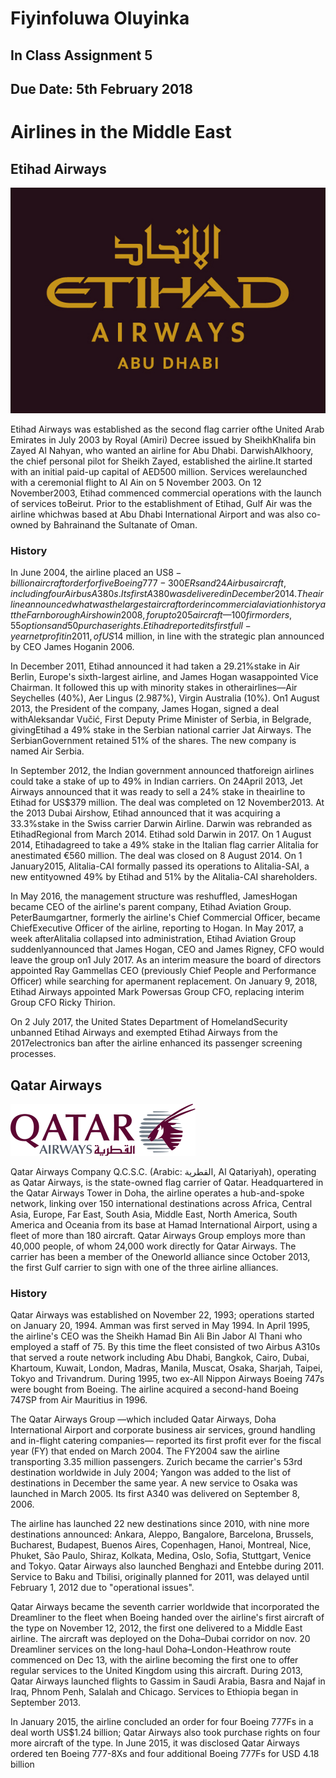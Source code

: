# Fiyinfoluwa Oluyinka

## In Class Assignment 5

## Due Date: 5th February 2018

# Airlines in the Middle East

## Etihad Airways

![Etihad](/foluyink/media/Etihad.jpg)



Etihad Airways was established as the second flag carrier ofthe United Arab Emirates in July 2003 by Royal (Amiri) Decree issued by SheikhKhalifa bin Zayed Al Nahyan, who wanted an airline for Abu Dhabi. DarwishAlkhoory, the chief personal pilot for Sheikh Zayed, established the airline.It started with an initial paid-up capital of AED500 million. Services werelaunched with a ceremonial flight to Al Ain on 5 November 2003. On 12 November2003, Etihad commenced commercial operations with the launch of services toBeirut. Prior to the establishment of Etihad, Gulf Air was the airline whichwas based at Abu Dhabi International Airport and was also co-owned by Bahrainand the Sultanate of Oman.

 
### History 

In June 2004, the airline placed an US$8-billion aircraftorder for five Boeing 777-300ERs and 24 Airbus aircraft, including four AirbusA380s. Its first A380 was delivered in December 2014.The airline announced whatwas the largest aircraft order in commercial aviation history at theFarnborough Airshow in 2008, for up to 205 aircraft—100 firm orders, 55 optionsand 50 purchase rights. Etihad reported its first full-year net profit in 2011,of US$14 million, in line with the strategic plan announced by CEO James Hoganin 2006.

 

In December 2011, Etihad announced it had taken a 29.21%stake in Air Berlin, Europe's sixth-largest airline, and James Hogan wasappointed Vice Chairman. It followed this up with minority stakes in otherairlines—Air Seychelles (40%), Aer Lingus (2.987%), Virgin Australia (10%). On1 August 2013, the President of the company, James Hogan, signed a deal withAleksandar Vučić, First Deputy Prime Minister of Serbia, in Belgrade, givingEtihad a 49% stake in the Serbian national carrier Jat Airways. The SerbianGovernment retained 51% of the shares. The new company is named Air Serbia.

 

In September 2012, the Indian government announced thatforeign airlines could take a stake of up to 49% in Indian carriers. On 24April 2013, Jet Airways announced that it was ready to sell a 24% stake in theairline to Etihad for US$379 million. The deal was completed on 12 November2013. At the 2013 Dubai Airshow, Etihad announced that it was acquiring a 33.3%stake in the Swiss carrier Darwin Airline. Darwin was rebranded as EtihadRegional from March 2014. Etihad sold Darwin in 2017. On 1 August 2014, Etihadagreed to take a 49% stake in the Italian flag carrier Alitalia for anestimated €560 million. The deal was closed on 8 August 2014. On 1 January2015, Alitalia-CAI formally passed its operations to Alitalia-SAI, a new entityowned 49% by Etihad and 51% by the Alitalia-CAI shareholders.

 

In May 2016, the management structure was reshuffled, JamesHogan became CEO of the airline's parent company, Etihad Aviation Group. PeterBaumgartner, formerly the airline's Chief Commercial Officer, became ChiefExecutive Officer of the airline, reporting to Hogan. In May 2017, a week afterAlitalia collapsed into administration, Etihad Aviation Group suddenlyannounced that James Hogan, CEO and James Rigney, CFO would leave the group on1 July 2017. As an interim measure the board of directors appointed Ray Gammellas CEO (previously Chief People and Performance Officer) while searching for apermanent replacement. On January 9, 2018, Etihad Airways appointed Mark Powersas Group CFO, replacing interim Group CFO Ricky Thirion.

 

On 2 July 2017, the United States Department of HomelandSecurity unbanned Etihad Airways and exempted Etihad Airways from the 2017electronics ban after the airline enhanced its passenger screening processes.

## Qatar Airways

![Qatar](/foluyink/media/Qatar.png)

Qatar Airways Company Q.C.S.C. (Arabic: القطرية‎, Al Qatariyah), operating as Qatar Airways, is the state-owned flag carrier of Qatar. Headquartered in the Qatar Airways Tower in Doha, the airline operates a hub-and-spoke network, linking over 150 international destinations across Africa, Central Asia, Europe, Far East, South Asia, Middle East, North America, South America and Oceania from its base at Hamad International Airport, using a fleet of more than 180 aircraft. Qatar Airways Group employs more than 40,000 people, of whom 24,000 work directly for Qatar Airways. The carrier has been a member of the Oneworld alliance since October 2013, the first Gulf carrier to sign with one of the three airline alliances.

### History

Qatar Airways was established on November 22, 1993; operations started on January 20, 1994. Amman was first served in May 1994. In April 1995, the airline's CEO was the Sheikh Hamad Bin Ali Bin Jabor Al Thani who employed a staff of 75. By this time the fleet consisted of two Airbus A310s that served a route network including Abu Dhabi, Bangkok, Cairo, Dubai, Khartoum, Kuwait, London, Madras, Manila, Muscat, Osaka, Sharjah, Taipei, Tokyo and Trivandrum. During 1995, two ex-All Nippon Airways Boeing 747s were bought from Boeing. The airline acquired a second-hand Boeing 747SP from Air Mauritius in 1996.

The Qatar Airways Group —which included Qatar Airways, Doha International Airport and corporate business air services, ground handling and in-flight catering companies— reported its first profit ever for the fiscal year (FY) that ended on March 2004. The FY2004 saw the airline transporting 3.35 million passengers. Zurich became the carrier's 53rd destination worldwide in July 2004; Yangon was added to the list of destinations in December the same year. A new service to Osaka was launched in March 2005. Its first A340 was delivered on September 8, 2006.

The airline has launched 22 new destinations since 2010, with nine more destinations announced: Ankara, Aleppo, Bangalore, Barcelona, Brussels, Bucharest, Budapest, Buenos Aires, Copenhagen, Hanoi, Montreal, Nice, Phuket, São Paulo, Shiraz, Kolkata, Medina, Oslo, Sofia, Stuttgart, Venice and Tokyo. Qatar Airways also launched Benghazi and Entebbe during 2011. Service to Baku and Tbilisi, originally planned for 2011, was delayed until February 1, 2012 due to "operational issues".


Qatar Airways became the seventh carrier worldwide that incorporated the Dreamliner to the fleet when Boeing handed over the airline's first aircraft of the type on November 12, 2012, the first one delivered to a Middle East airline. The aircraft was deployed on the Doha–Dubai corridor on nov. 20 Dreamliner services on the long-haul Doha–London-Heathrow route commenced on Dec 13, with the airline becoming the first one to offer regular services to the United Kingdom using this aircraft. During 2013, Qatar Airways launched flights to Gassim in Saudi Arabia, Basra and Najaf in Iraq, Phnom Penh, Salalah and Chicago. Services to Ethiopia began in September 2013.

In January 2015, the airline concluded an order for four Boeing 777Fs in a deal worth US$1.24 billion; Qatar Airways also took purchase rights on four more aircraft of the type. In June 2015, it was disclosed Qatar Airways ordered ten Boeing 777-8Xs and four additional Boeing 777Fs for USD 4.18 billion
